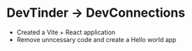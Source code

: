 # DevTinder -> DevConnections

- Created a Vite + React application
- Remove unncessary code and create a Hello world app

